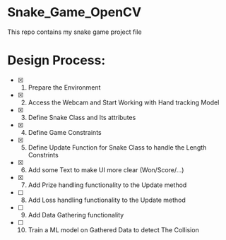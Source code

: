 # Snake_Game_OpenCV
This repo contains my snake game project file
# Design Process:
- [x] 1. Prepare the Environment
- [x] 2. Access the Webcam and Start Working with Hand tracking Model
- [x] 3. Define Snake Class and Its attributes 
- [x] 4. Define Game Constraints
- [x] 5. Define Update Function for Snake Class to handle the Length Constrints
- [x] 6. Add some Text to make UI more clear (Won/Score/...)
- [x] 7. Add Prize handling functionality to the Update method
- [ ] 8. Add Loss handling functionality to the Update method
- [ ] 9. Add Data Gathering functionality
- [ ] 10. Train a ML model on Gathered Data to detect The Collision 
